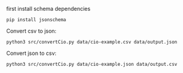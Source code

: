 first install schema dependencies
```
pip install jsonschema
```
Convert csv to json:

```
python3 src/convertCio.py data/cio-example.csv data/output.json
```
Convert json to csv:

```
python3 src/convertCio.py data/cio-example.json data/output.csv
```